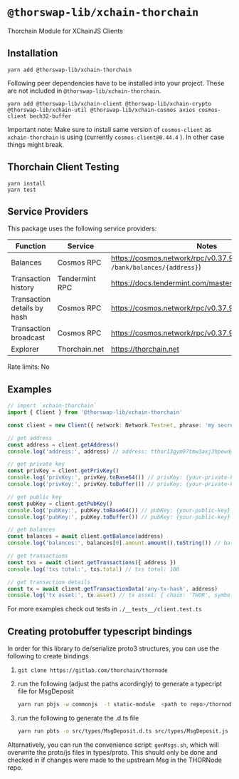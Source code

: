 # `@thorswap-lib/xchain-thorchain`

Thorchain Module for XChainJS Clients

## Installation

```
yarn add @thorswap-lib/xchain-thorchain
```

Following peer dependencies have to be installed into your project. These are not included in `@thorswap-lib/xchain-thorchain`.

```
yarn add @thorswap-lib/xchain-client @thorswap-lib/xchain-crypto @thorswap-lib/xchain-util @thorswap-lib/xchain-cosmos axios cosmos-client bech32-buffer
```

Important note: Make sure to install same version of `cosmos-client` as `xchain-thorchain` is using (currently `cosmos-client@0.44.4` ). In other case things might break.

## Thorchain Client Testing

```
yarn install
yarn test
```

## Service Providers

This package uses the following service providers:

| Function                    | Service        | Notes                                                               |
| --------------------------- | -------------- | ------------------------------------------------------------------- |
| Balances                    | Cosmos RPC     | https://cosmos.network/rpc/v0.37.9 (`GET /bank/balances/{address}`) |
| Transaction history         | Tendermint RPC | https://docs.tendermint.com/master/rpc/#/Info/tx_search             |
| Transaction details by hash | Cosmos RPC     | https://cosmos.network/rpc/v0.37.9 (`GET /txs/{hash}`)              |
| Transaction broadcast       | Cosmos RPC     | https://cosmos.network/rpc/v0.37.9 (`POST /txs`)                    |
| Explorer                    | Thorchain.net  | https://thorchain.net                                               |

Rate limits: No

## Examples

```ts
// import `xchain-thorchain`
import { Client } from '@thorswap-lib/xchain-thorchain'

const client = new Client({ network: Network.Testnet, phrase: 'my secret phrase' })

// get address
const address = client.getAddress()
console.log('address:', address) // address: tthor13gym97tmw3axj3hpewdggy2cr288d3qffr8skg

// get private key
const privKey = client.getPrivKey()
console.log('privKey:', privKey.toBase64()) // privKey: {your-private-key} base64 encoded
console.log('privKey:', privKey.toBuffer()) // privKey: {your-private-key} as `Buffer`

// get public key
const pubKey = client.getPubKey()
console.log('pubKey:', pubKey.toBase64()) // pubKey: {your-public-key} base64 encoded
console.log('pubKey:', pubKey.toBuffer()) // pubKey: {your-public-key} as `Buffer`

// get balances
const balances = await client.getBalance(address)
console.log('balances:', balances[0].amount.amount().toString()) // balance: 6968080395099

// get transactions
const txs = await client.getTransactions({ address })
console.log('txs total:', txs.total) // txs total: 100

// get transaction details
const tx = await client.getTransactionData('any-tx-hash', address)
console.log('tx asset:', tx.asset) // tx asset: { chain: 'THOR', symbol: 'RUNE', ticker: 'RUNE' }
```

For more examples check out tests in `./__tests__/client.test.ts`

## Creating protobuffer typescript bindings

In order for this library to de/serialize proto3 structures, you can use the following to create bindings

1. `git clone https://gitlab.com/thorchain/thornode`
2. run the following (adjust the paths acordingly) to generate a typecript file for MsgDeposit

   ```bash
   yarn run pbjs -w commonjs  -t static-module  <path to repo>/thornode/proto/thorchain/v1/x/thorchain/types/msg_deposit.proto <path to repo>/thornode/proto/thorchain/v1/common/common.proto -o src/types/MsgDeposit.js
   ```

3. run the following to generate the .d.ts file

   ```bash
   yarn run pbts -o src/types/MsgDeposit.d.ts src/types/MsgDeposit.js
   ```

Alternatively, you can run the convenience script: `genMsgs.sh`, which will overwrite the proto/js files in types/proto. This should only be done and checked in if changes were made to the upstream Msg in the THORNode repo.
